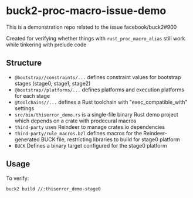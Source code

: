 # buck2-proc-macro-issue-demo

This is a demonstration repo related to the issue facebook/buck2#900

Created for verifying whether things with `rust_proc_macro_alias` still work while tinkering with prelude code

## Structure

- `@bootstrap//constraints/...` defines constraint values for bootstrap stages (stage0, stage1, stage2)
- `@bootstrap//platforms/...` defines platforms and execution platforms for each stage
- `@toolchains//...` defines a Rust toolchain with "exec_compatible_with" settings
- `src/bin/thiserror_demo.rs` is a single-file binary Rust demo project which depends on a crate with prodecural macros
- `third-party` uses Reindeer to manage crates.io dependencies
- `third-party/rule_macros.bzl` defines macros for the Reindeer-generated BUCK file, restricting libraries to build for stage0 platform
- `BUCK` Defines a binary target configured for the stage0 platform

## Usage

To verify:

```bash
buck2 build //:thiserror_demo-stage0
```
